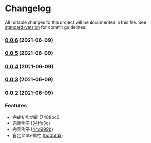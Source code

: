 # Changelog

All notable changes to this project will be documented in this file. See [standard-version](https://github.com/conventional-changelog/standard-version) for commit guidelines.

### [0.0.6](https://github.com/jackchoumine/form-table/compare/v0.0.5...v0.0.6) (2021-06-09)

### [0.0.5](https://github.com/jackchoumine/form-table/compare/v0.0.4...v0.0.5) (2021-06-09)

### [0.0.4](https://github.com/jackchoumine/form-table/compare/v0.0.3...v0.0.4) (2021-06-09)

### [0.0.3](https://github.com/jackchoumine/form-table/compare/v0.0.2...v0.0.3) (2021-06-09)

### 0.0.2 (2021-06-09)


### Features

* 完成初步功能 ([7488bc0](https://github.com/jackchoumine/form-table/commit/7488bc0d744daf75c5c66a6d507dc151dc188b50))
* 完善例子 ([34ffe3c](https://github.com/jackchoumine/form-table/commit/34ffe3c287b1bbd754ba65cc5df57637f1953524))
* 完善例子 ([44d999b](https://github.com/jackchoumine/form-table/commit/44d999bbc35da90a18d2d8f7daa3f94a02dcd806))
* 自定义title属性 ([bd0bfd5](https://github.com/jackchoumine/form-table/commit/bd0bfd5dfc673e8db38e157bf465ab61ebf9f336))
